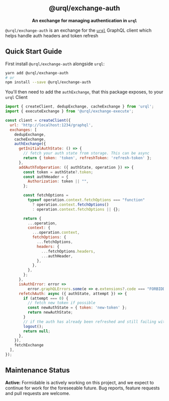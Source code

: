 <h2 align="center">@urql/exchange-auth</h2>

<p align="center"><strong>An exchange for managing authentication in <code>urql</code></strong></p>

`@urql/exchange-auth` is an exchange for the [`urql`](https://github.com/FormidableLabs/urql) GraphQL client which helps handle auth headers and token refresh

## Quick Start Guide

First install `@urql/exchange-auth` alongside `urql`:

```sh
yarn add @urql/exchange-auth
# or
npm install --save @urql/exchange-auth
```

You'll then need to add the `authExchange`, that this package exposes, to your `urql` Client

```js
import { createClient, dedupExchange, cacheExchange } from 'urql';
import { executeExchange } from '@urql/exchange-execute';

const client = createClient({
  url: 'http://localhost:1234/graphql',
  exchanges: [
    dedupExchange,
    cacheExchange,
    authExchange({
      getInitialAuthState: () => {
        // fetch your auth state from storage. This can be async
        return { token: 'token', refreshToken: 'refresh-token' };
      },
      addAuthToOperation: ({ authState, operation }) => {
        const token = authState?.token;
        const authHeader = {
          Authorization: token || "",
        };

        const fetchOptions =
          typeof operation.context.fetchOptions === "function"
            ? operation.context.fetchOptions()
            : operation.context.fetchOptions || {};

        return {
          ...operation,
          context: {
            ...operation.context,
            fetchOptions: {
              ...fetchOptions,
              headers: {
                ...fetchOptions.headers,
                ...authHeader,
              },
            },
          },
        };
      },
      isAuthError: error =>
          error.graphQLErrors.some(e => e.extensions?.code === "FORBIDDEN"),
      refetchAuth: async ({ authState, attempt }) => {
        if (attempt === 0) {
          // fetch new token if possible
          const newAuthState = { token: 'new-token' };
          return newAuthState;
        }
        // if the auth has already been refreshed and still failing with an auth error, time to log the user out
        logout();
        return null;
      },
    }),
    fetchExchange
  ],
});
```

## Maintenance Status

**Active:** Formidable is actively working on this project, and we expect to continue for work for the foreseeable future. Bug reports, feature requests and pull requests are welcome.
